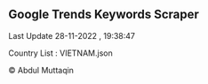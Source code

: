 

## Google Trends Keywords Scraper 
 
Last Update 28-11-2022 , 19:38:47

Country List :
VIETNAM.json



© Abdul Muttaqin 
